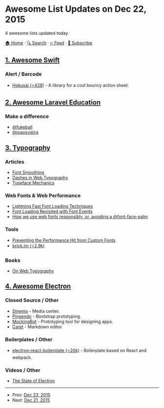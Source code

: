 # Awesome List Updates on Dec 22, 2015

4 awesome lists updated today.

[🏠 Home](/README.md) · [🔍 Search](https://www.trackawesomelist.com/search/) · [🔥 Feed](https://www.trackawesomelist.com/rss.xml) · [📮 Subscribe](https://trackawesomelist.us17.list-manage.com/subscribe?u=d2f0117aa829c83a63ec63c2f&id=36a103854c)



## [1. Awesome Swift](/content/matteocrippa/awesome-swift/README.md)

### Alert / Barcode

*   [Hokusai (⭐428)](https://github.com/ytakzk/Hokusai) - A library for a cool bouncy action sheet.

## [2. Awesome Laravel Education](/content/fukuball/Awesome-Laravel-Education/README.md)

### Make a difference

*   [@fukeball](https://github.com/fukuball)
*   [@joaosvieira](https://github.com/joaosvieira)

## [3. Typography](/content/deanhume/typography/README.md)

### Articles

*   [Font Smoothing](https://davidwalsh.name/font-smoothing)
*   [Dashes in Web Typography](https://viljamis.com/dashes/)
*   [Typeface Mechanics](https://frerejones.com/blog/typeface-mechanics-001/)

### Web Fonts & Web Performance

*   [Lightning Fast Font Loading Techniques](https://davidwalsh.name/font-loading)
*   [Font Loading Revisited with Font Events](https://www.filamentgroup.com/lab/font-events.html)
*   [How we use web fonts responsibly, or, avoiding a @font-face-palm](https://www.filamentgroup.com/lab/font-loading.html)

### Tools

*   [Preventing the Performance Hit from Custom Fonts](https://css-tricks.com/preventing-the-performance-hit-from-custom-fonts/)
*   [brick.im (⭐2.9k)](https://github.com/alfredxing/brick)

### Books

*   [On Web Typography](https://abookapart.com/products/on-web-typography)

## [4. Awesome Electron](/content/sindresorhus/awesome-electron/README.md)

### Closed Source / Other

*   [Stremio](http://www.strem.io) - Media center.
*   [Pingendo](http://pingendo.com) - Bootstrap prototyping.
*   [MockingBot](https://mockingbot.com) - Prototyping tool for designing apps.
*   [Caret](http://caret.io) - Markdown editor.

### Boilerplates / Other

*   [electron-react-boilerplate (⭐20k)](https://github.com/chentsulin/electron-react-boilerplate) - Boilerplate based on React and webpack.

### Videos / Other

*   [The State of Electron](https://www.youtube.com/watch?v=RaPmi-33rfc)

---

- Prev: [Dec 23, 2015](/content/2015/12/23/README.md)
- Next: [Dec 21, 2015](/content/2015/12/21/README.md)